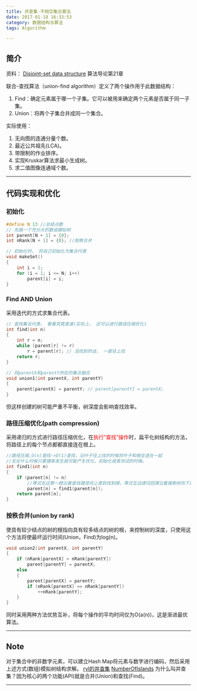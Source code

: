 ```yaml
---
title: 并查集-不相交集合算法
date: 2017-01-18 16:33:53
category: 数据结构与算法
tags: Algorithm

---
```


## 简介

资料：
[Disjoint-set data structure](https://en.wikipedia.org/wiki/Disjoint-set_data_structure)
算法导论第21章

联合-查找算法（union-find algorithm）定义了两个操作用于此数据结构：
1. Find：确定元素属于哪一个子集。它可以被用来确定两个元素是否属于同一子集。
2. Union：将两个子集合并成同一个集合。

实际使用：
1. 无向图的连通分量个数。
2. 最近公共祖先(LCA)。
3. 带限制的作业排序。
4. 实现Kruskar算法求最小生成树。
5. 求二值图像连通域个数。

---

## 代码实现和优化

### 初始化
```C++
#define N 13 //总结点数
// 先搞一个充分大的数组模拟树
int parent[N + 1] = {0};
int nRank[N + 1] = {0}; //按秩合并

// 初始化时， 将自己初始化为集合代表
void makeSet()
{
    int i = 1;
    for (i = 1; i <= N; i++)
        parent[i] = i;
}
```

### Find AND Union
采用迭代的方式求集合代表。
```C++
// 查找集合代表， 看看究竟是谁(实际上， 还可以进行路径压缩优化)
int find(int n)
{
    int r = n;
    while (parent[r] != r)
        r = parent[r]; // 没找到的话， 一直往上找
    return r;
}

// 将parentX和parentY所在的集合融合
void union1(int parentX, int parentY)
{
    parent[parentX] = parentY; // parent[parentY] = parentX;
}
```

但这样创建的树可能严重不平衡，树深度会影响查找效率。

### 路径压缩优化(path compression)
采用递归的方式进行路径压缩优化，在<font color=red>执行“查找”操作</font>时，扁平化树结构的方法，将路径上的每个节点都都直接连在根上。
```C++
//路径压缩,O(n)查找->O(1)查找，沿叶子往上找的时候将叶子和根全连在一起
//无论什么时候只要搜索发生就可能产生优化。初始化或者测试的时候。
int find1(int n)
{
    if (parent[n] != n)
        //等式右边第一趟沿着查找路径向上直到找到根，等式左边递归回溯沿着搜索树向下更新每个节点
        parent[n] = find1(parent[n]);
    return parent[n];
}
```

### 按秩合并(union by rank)
使具有较少结点的树的根指向具有较多结点的树的根，来控制树的深度，只使用这个方法将使最坏运行时间(Union，Find)为log(n)。
```C++
void union2(int parentX, int parentY)
{
    if (nRank[parentX] > nRank[parentY])
        parent[parentY] = parentX;
    else
    {
        parent[parentX] = parentY;
        if (nRank[parentX] == nRank[parentY])
            ++nRank[parentY];
    }
}
```

同时采用两种方法优势互补，将每个操作的平均时间仅为O(a(n))，这是渐进最优算法。

---

## Note

对于集合中的非数字元素，可以建立Hash Map将元素与数字进行编码，然后采用上述方式(数组)模拟树结构求解。
[ryl的并查集](https://github.com/applefishsky009/DataStructuresAndAlgorithms/blob/master/UnionSet/UnionSet.cpp)
[NumberOfIslands](https://github.com/applefishsky009/LeetCode/blob/master/200-NumberOfIslands/200-NumberOfIslands.cpp)
为什么叫并查集？因为核心的两个功能(API)就是合并(Union)和查找(Find)。

---